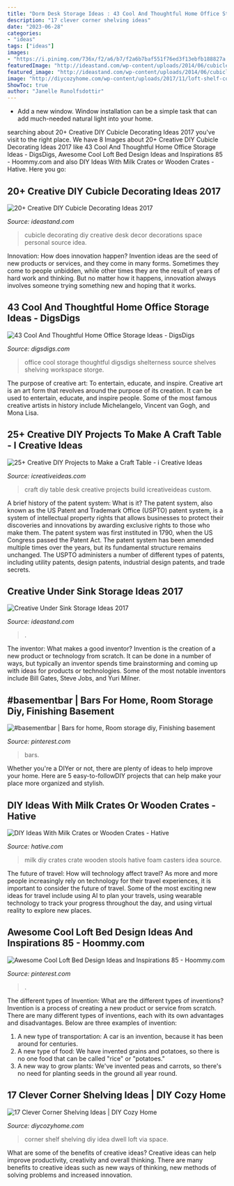 ```yaml
---
title: "Dorm Desk Storage Ideas : 43 Cool And Thoughtful Home Office Storage Ideas"
description: "17 clever corner shelving ideas"
date: "2023-06-28"
categories:
- "ideas"
tags: ["ideas"]
images:
- "https://i.pinimg.com/736x/f2/a6/b7/f2a6b7baf551f76ed3f13ebfb188827a.jpg"
featuredImage: "http://ideastand.com/wp-content/uploads/2014/06/cubicle-decorating-ideas/4-cubicle-decorating-ideas.jpg"
featured_image: "http://ideastand.com/wp-content/uploads/2014/06/cubicle-decorating-ideas/4-cubicle-decorating-ideas.jpg"
image: "http://diycozyhome.com/wp-content/uploads/2017/11/loft-shelf-corner-space.jpg"
ShowToc: true
author: "Janelle Runolfsdottir"
---
```



- Add a new window. Window installation can be a simple task that can add much-needed natural light into your home.

	

		
searching about 20+ Creative DIY Cubicle Decorating Ideas 2017 you've visit to the right place. We have 8 Images about 20+ Creative DIY Cubicle Decorating Ideas 2017 like 43 Cool And Thoughtful Home Office Storage Ideas - DigsDigs, Awesome Cool Loft Bed Design Ideas and Inspirations 85 - Hoommy.com and also DIY Ideas With Milk Crates or Wooden Crates - Hative. Here you go:
		
    
## 20+ Creative DIY Cubicle Decorating Ideas 2017

<img loading=lazy src="http://ideastand.com/wp-content/uploads/2014/06/cubicle-decorating-ideas/4-cubicle-decorating-ideas.jpg" onerror="this.onerror=null;this.src='https://tse2.mm.bing.net/th?id=OIP.VHOx8lixeW7JpfU3SP7vlgHaJ4&amp;pid=15.1';" alt="20+ Creative DIY Cubicle Decorating Ideas 2017">

_Source: ideastand.com_

>cubicle decorating diy creative desk decor decorations space personal source idea. 

	

Innovation: How does innovation happen?
Invention ideas are the seed of new products or services, and they come in many forms. Sometimes they come to people unbidden, while other times they are the result of years of hard work and thinking. But no matter how it happens, innovation always involves someone trying something new and hoping that it works.

    
## 43 Cool And Thoughtful Home Office Storage Ideas - DigsDigs

<img loading=lazy src="http://www.digsdigs.com/photos/cool-home-office-storge-ideas-33.jpg" onerror="this.onerror=null;this.src='https://tse4.mm.bing.net/th?id=OIP.qW0JaWr9vUcmJ80UynPHOwHaJ4&amp;pid=15.1';" alt="43 Cool And Thoughtful Home Office Storage Ideas - DigsDigs">

_Source: digsdigs.com_

>office cool storage thoughtful digsdigs shelterness source shelves shelving workspace storge. 

	

The purpose of creative art: To entertain, educate, and inspire.
Creative art is an art form that revolves around the purpose of its creation. It can be used to entertain, educate, and inspire people. Some of the most famous creative artists in history include Michelangelo, Vincent van Gogh, and Mona Lisa.

    
## 25+ Creative DIY Projects To Make A Craft Table - I Creative Ideas

<img loading=lazy src="http://www.icreativeideas.com/wp-content/uploads/2016/09/crafttable4.jpg" onerror="this.onerror=null;this.src='https://tse4.mm.bing.net/th?id=OIP.SZapsebjVl5lPpTSqQaBmwHaLH&amp;pid=15.1';" alt="25+ Creative DIY Projects to Make a Craft Table - i Creative Ideas">

_Source: icreativeideas.com_

>craft diy table desk creative projects build icreativeideas custom. 

	

A brief history of the patent system: What is it?
The patent system, also known as the US Patent and Trademark Office (USPTO) patent system, is a system of intellectual property rights that allows businesses to protect their discoveries and innovations by awarding exclusive rights to those who make them. The patent system was first instituted in 1790, when the US Congress passed the Patent Act. The patent system has been amended multiple times over the years, but its fundamental structure remains unchanged. The USPTO administers a number of different types of patents, including utility patents, design patents, industrial design patents, and trade secrets.

    
## Creative Under Sink Storage Ideas 2017

<img loading=lazy src="https://ideastand.com/wp-content/uploads/2015/09/1-under-sink-storage-ideas.jpg" onerror="this.onerror=null;this.src='https://tse1.mm.bing.net/th?id=OIP.VkT1I1LbOaZ7bpsjHwyxkQHaLC&amp;pid=15.1';" alt="Creative Under Sink Storage Ideas 2017">

_Source: ideastand.com_

>. 

	

The inventor: What makes a good inventor?
Invention is the creation of a new product or technology from scratch. It can be done in a number of ways, but typically an inventor spends time brainstorming and coming up with ideas for products or technologies. Some of the most notable inventors include Bill Gates, Steve Jobs, and Yuri Milner.

    
## #basementbar | Bars For Home, Room Storage Diy, Finishing Basement

<img loading=lazy src="https://i.pinimg.com/736x/f2/a6/b7/f2a6b7baf551f76ed3f13ebfb188827a.jpg" onerror="this.onerror=null;this.src='https://tse2.mm.bing.net/th?id=OIP.spRpAGm7hRnYWuF0CMK6JgHaJ3&amp;pid=15.1';" alt="#basementbar | Bars for home, Room storage diy, Finishing basement">

_Source: pinterest.com_

>bars. 

	

Whether you're a DIYer or not, there are plenty of ideas to help improve your home. Here are 5 easy-to-followDIY projects that can help make your place more organized and stylish.

    
## DIY Ideas With Milk Crates Or Wooden Crates - Hative

<img loading=lazy src="https://hative.com/wp-content/uploads/2015/02/milk-crate-ideas/10-milk-crate-ideas.jpg" onerror="this.onerror=null;this.src='https://tse1.mm.bing.net/th?id=OIP.mY6N4yWcs56p7q-W3LRzWwHaJ7&amp;pid=15.1';" alt="DIY Ideas With Milk Crates or Wooden Crates - Hative">

_Source: hative.com_

>milk diy crates crate wooden stools hative foam casters idea source. 

	

The future of travel: How will technology affect travel?
As more and more people increasingly rely on technology for their travel experiences, it is important to consider the future of travel. Some of the most exciting new ideas for travel include using AI to plan your travels, using wearable technology to track your progress throughout the day, and using virtual reality to explore new places.

    
## Awesome Cool Loft Bed Design Ideas And Inspirations 85 - Hoommy.com

<img loading=lazy src="https://i.pinimg.com/736x/a1/fc/30/a1fc3065628748d6a5bec99219131e4e.jpg" onerror="this.onerror=null;this.src='https://tse1.mm.bing.net/th?id=OIP.2s6807zTqWsxMAFt4urUmwHaKG&amp;pid=15.1';" alt="Awesome Cool Loft Bed Design Ideas and Inspirations 85 - Hoommy.com">

_Source: pinterest.com_

>. 

	

The different types of Invention: What are the different types of inventions?
Invention is a process of creating a new product or service from scratch. There are many different types of inventions, each with its own advantages and disadvantages. Below are three examples of invention:
1) A new type of transportation: A car is an invention, because it has been around for centuries. 
2) A new type of food: We have invented grains and potatoes, so there is no one food that can be called "rice" or "potatoes." 
3) A new way to grow plants: We've invented peas and carrots, so there's no need for planting seeds in the ground all year round.

    
## 17 Clever Corner Shelving Ideas | DIY Cozy Home

<img loading=lazy src="http://diycozyhome.com/wp-content/uploads/2017/11/loft-shelf-corner-space.jpg" onerror="this.onerror=null;this.src='https://tse4.mm.bing.net/th?id=OIP.xv7O9n2W_qRVOKecjjImWgHaLG&amp;pid=15.1';" alt="17 Clever Corner Shelving Ideas | DIY Cozy Home">

_Source: diycozyhome.com_

>corner shelf shelving diy idea dwell loft via space. 

	

What are some of the benefits of creative ideas?
Creative ideas can help improve productivity, creativity and overall thinking. There are many benefits to creative ideas such as new ways of thinking, new methods of solving problems and increased innovation.

